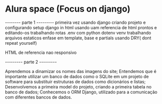 # Alura space (Focus on django)

-------- parte 1 ---------
primeira vez usando django
criando projeto e configurando setup
django in html
usando uam referencia de html prontos e editando-os
trabalhando rotas
.env com python dotenv
venv
trabalhando arquivos estaticos
enfase em template, base e partials
usando DRY( dont repeat yourself)

HTML de referencia nao responsivo

--------- parte 2 ---------

Aprendemos a dinamizar os nomes das imagens do site;
Entendemos que é importante utilizar um banco de dados como o SQLite em um projeto de software para substituir estruturas de dados como dicionários e listas;
Desenvolvemos a primeira model do projeto, criando a primeira tabela no banco de dados;
Conhecemos o ORM Django, utilizado para a comunicação com diferentes bancos de dados.

